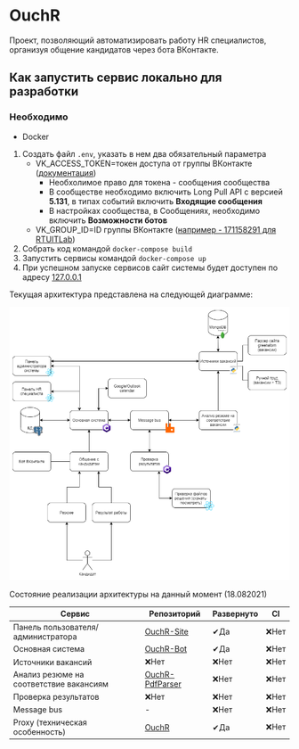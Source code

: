 # OuchR

Проект, позволяющий автоматизировать работу HR специалистов, организуя общение кандидатов через бота ВКонтакте.

## Как запустить сервис локально для разработки

### Необходимо
* Docker

1. Создать файл `.env`, указать в нем два обязательный параметра
   * VK_ACCESS_TOKEN=токен доступа от группы ВКонтакте ([документация](https://vk.com/dev/bizmessages_doc))
     * Необхолимое право для токена - сообщения сообщества
     * В сообществе необходимо включить Long Pull API с версией **5.131**, в типах событий включить **Входящие сообщения**
     * В настройках сообщества, в Сообщениях, необходимо включить **Возможности ботов**
   * VK_GROUP_ID=ID группы ВКонтакте ([например - 171158291 для RTUITLab](https://vk.com/dev/groups.getById?params[group_ids]=rtuitlab&params[v]=5.21))
2. Собрать код командой `docker-compose build`
3. Запустить сервисы командой `docker-compose up`
4. При успешном запуске сервисов сайт системы будет доступен по адресу [127.0.0.1](http://127.0.0.1)



Текущая архитектура представлена на следующей диаграмме:

![текущая архитектура](readme/current_architecture.png)

Состояние реализации архитектуры на данный момент (18.082021)

| Сервис                                  | Репозиторий                                                    | Развернуто | CI   |
| --------------------------------------- | -------------------------------------------------------------- | ---------- | ---- |
| Панель пользователя/администратора      | [OuchR-Site](https://github.com/RTUITLab/OuchR-Site)           | ✔Да        | ❌Нет |
| Основная система                        | [OuchR-Bot](https://github.com/RTUITLab/OuchR-Bot)             | ✔Да        | ❌Нет |
| Источники вакансий                      | ❌Нет                                                           | ❌Нет       | ❌Нет |
| Анализ резюме на соответствие вакансиям | [OuchR-PdfParser](https://github.com/RTUITLab/OuchR-PdfParser) | ❌Нет       | ❌Нет |
| Проверка результатов                    | ❌Нет                                                           | ❌Нет       | ❌Нет |
| Message bus                             | -                                                              | ❌Нет       | ❌Нет |
| Proxy (техническая особенность)         | [OuchR](https://github.com/RTUITLab/OuchR)                     | ✔Да        | ❌Нет |
